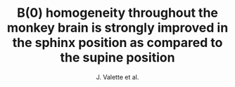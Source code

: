 ---
cat: ciel
subcat: ciclops
bestof: false
author: J. Valette et al.
title: B(0) homogeneity throughout the monkey brain is strongly improved in the sphinx position as compared to the supine position
journal: J Magn Reson Imaging
year: 2006
type: article
---